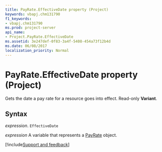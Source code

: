 ```yaml
---
title: PayRate.EffectiveDate property (Project)
keywords: vbapj.chm131790
f1_keywords:
- vbapj.chm131790
ms.prod: project-server
api_name:
- Project.PayRate.EffectiveDate
ms.assetid: 3e247def-0f83-3a4f-5408-454a73f12b4d
ms.date: 06/08/2017
localization_priority: Normal
---
```



# PayRate.EffectiveDate property (Project)

Gets the date a pay rate for a resource goes into effect. Read-only  **Variant**.


## Syntax

_expression_. `EffectiveDate`

_expression_ A variable that represents a [PayRate](./Project.PayRate.md) object.

[!include[Support and feedback](~/includes/feedback-boilerplate.md)]